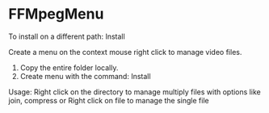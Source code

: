 # FFMpegMenu
To install on a different path: Install <path> 

Create a menu on the context mouse right click to manage video files. 
1. Copy the entire folder locally.
2. Create menu with the command: Install <any installation path>

Usage:
Right click on the directory to manage multiply files with options like join, compress
or
Right click on file to manage the single file
